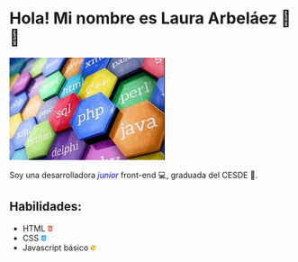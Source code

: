 # Hola! Mi nombre es Laura Arbeláez :cherry_blossom::crystal_ball:

<img src="assets\Lenguajes.JPG">

Soy una desarrolladora <span style="color:blue"><i>junior</i></span> front-end :computer:, graduada del CESDE :rocket:.

## Habilidades:

* HTML  <img src="assets\html5.png" width=2%>
* CSS  <img src="assets\css-3.png" width=2%>
* Javascript básico  <img src="assets\javascript.png" width=2%>


